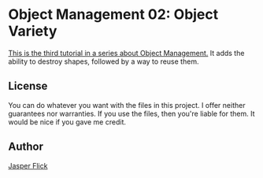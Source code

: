 # Object Management 02: Object Variety

[This is the third tutorial in a series about Object Management.](https://catlikecoding.com/unity/tutorials/object-management/reusing-objects/) It adds the ability to destroy shapes, followed by a way to reuse them.

## License

You can do whatever you want with the files in this project. I offer neither guarantees nor warranties. If you use the files, then you're liable for them. It would be nice if you gave me credit.

## Author

[Jasper Flick](https://catlikecoding.com/jasper-flick/)